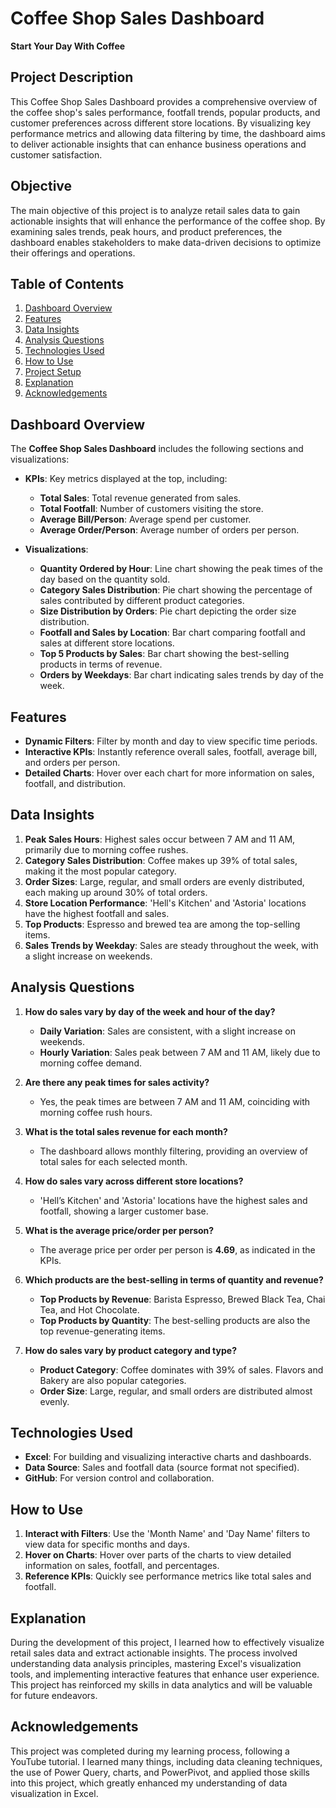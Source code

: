 # Coffee Shop Sales Dashboard

**Start Your Day With Coffee**

## Project Description
This Coffee Shop Sales Dashboard provides a comprehensive overview of the coffee shop's sales performance, footfall trends, popular products, and customer preferences across different store locations. By visualizing key performance metrics and allowing data filtering by time, the dashboard aims to deliver actionable insights that can enhance business operations and customer satisfaction.

## Objective
The main objective of this project is to analyze retail sales data to gain actionable insights that will enhance the performance of the coffee shop. By examining sales trends, peak hours, and product preferences, the dashboard enables stakeholders to make data-driven decisions to optimize their offerings and operations.

## Table of Contents
1. [Dashboard Overview](#dashboard-overview)
2. [Features](#features)
3. [Data Insights](#data-insights)
4. [Analysis Questions](#analysis-questions)
5. [Technologies Used](#technologies-used)
6. [How to Use](#how-to-use)
7. [Project Setup](#project-setup)
8. [Explanation](#explanation)
9. [Acknowledgements](#acknowledgements)

## Dashboard Overview
The **Coffee Shop Sales Dashboard** includes the following sections and visualizations:

- **KPIs**: Key metrics displayed at the top, including:
  - **Total Sales**: Total revenue generated from sales.
  - **Total Footfall**: Number of customers visiting the store.
  - **Average Bill/Person**: Average spend per customer.
  - **Average Order/Person**: Average number of orders per person.

- **Visualizations**:
  - **Quantity Ordered by Hour**: Line chart showing the peak times of the day based on the quantity sold.
  - **Category Sales Distribution**: Pie chart showing the percentage of sales contributed by different product categories.
  - **Size Distribution by Orders**: Pie chart depicting the order size distribution.
  - **Footfall and Sales by Location**: Bar chart comparing footfall and sales at different store locations.
  - **Top 5 Products by Sales**: Bar chart showing the best-selling products in terms of revenue.
  - **Orders by Weekdays**: Bar chart indicating sales trends by day of the week.

## Features
- **Dynamic Filters**: Filter by month and day to view specific time periods.
- **Interactive KPIs**: Instantly reference overall sales, footfall, average bill, and orders per person.
- **Detailed Charts**: Hover over each chart for more information on sales, footfall, and distribution.

## Data Insights
1. **Peak Sales Hours**: Highest sales occur between 7 AM and 11 AM, primarily due to morning coffee rushes.
2. **Category Sales Distribution**: Coffee makes up 39% of total sales, making it the most popular category.
3. **Order Sizes**: Large, regular, and small orders are evenly distributed, each making up around 30% of total orders.
4. **Store Location Performance**: 'Hell's Kitchen' and 'Astoria' locations have the highest footfall and sales.
5. **Top Products**: Espresso and brewed tea are among the top-selling items.
6. **Sales Trends by Weekday**: Sales are steady throughout the week, with a slight increase on weekends.

## Analysis Questions

1. **How do sales vary by day of the week and hour of the day?**
   - **Daily Variation**: Sales are consistent, with a slight increase on weekends.
   - **Hourly Variation**: Sales peak between 7 AM and 11 AM, likely due to morning coffee demand.

2. **Are there any peak times for sales activity?**
   - Yes, the peak times are between 7 AM and 11 AM, coinciding with morning coffee rush hours.

3. **What is the total sales revenue for each month?**
   - The dashboard allows monthly filtering, providing an overview of total sales for each selected month.

4. **How do sales vary across different store locations?**
   - 'Hell’s Kitchen' and 'Astoria' locations have the highest sales and footfall, showing a larger customer base.

5. **What is the average price/order per person?**
   - The average price per order per person is **4.69**, as indicated in the KPIs.

6. **Which products are the best-selling in terms of quantity and revenue?**
   - **Top Products by Revenue**: Barista Espresso, Brewed Black Tea, Chai Tea, and Hot Chocolate.
   - **Top Products by Quantity**: The best-selling products are also the top revenue-generating items.

7. **How do sales vary by product category and type?**
   - **Product Category**: Coffee dominates with 39% of sales. Flavors and Bakery are also popular categories.
   - **Order Size**: Large, regular, and small orders are distributed almost evenly.

## Technologies Used
- **Excel**: For building and visualizing interactive charts and dashboards.
- **Data Source**: Sales and footfall data (source format not specified).
- **GitHub**: For version control and collaboration.

## How to Use
1. **Interact with Filters**: Use the 'Month Name' and 'Day Name' filters to view data for specific months and days.
2. **Hover on Charts**: Hover over parts of the charts to view detailed information on sales, footfall, and percentages.
3. **Reference KPIs**: Quickly see performance metrics like total sales and footfall.

## Explanation
During the development of this project, I learned how to effectively visualize retail sales data and extract actionable insights. The process involved understanding data analysis principles, mastering Excel's visualization tools, and implementing interactive features that enhance user experience. This project has reinforced my skills in data analytics and will be valuable for future endeavors.

## Acknowledgements
This project was completed during my learning process, following a YouTube tutorial. I learned many things, including data cleaning techniques, the use of Power Query, charts, and PowerPivot, and applied those skills into this project, which greatly enhanced my understanding of data visualization in Excel.
